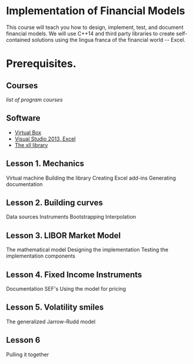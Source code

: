 # Implementation of Financial Models

This course will teach you how to design, implement, test, and document
financial models. We will use C++14 and third party libraries to create
self-contained solutions using the lingua franca of the financial world
-- Excel.

# Prerequisites.

## Courses
_list of program courses_

## Software
- [Virtual Box](https://www.virtualbox.org/)
- [Visual Studio 2013, Excel](https://www.dreamspark.com/)
- [The xll library](https://xll.codeplex.com)

## Lesson 1. Mechanics
Virtual machine
Building the library
Creating Excel add-ins
Generating documentation

## Lesson 2. Building curves
Data sources
Instruments
Bootstrapping
Interpolation

## Lesson 3. LIBOR Market Model
The mathematical model
Designing the implementation
Testing the implementation components

## Lesson 4. Fixed Income Instruments
Documentation
SEF's
Using the model for pricing

## Lesson 5. Volatility smiles
The generalized Jarrow-Rudd model

## Lesson 6
Pulling it together
